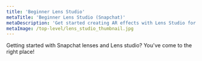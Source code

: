 ```yaml
---
title: 'Beginner Lens Studio'
metaTitle: 'Beginner Lens Studio (Snapchat)'
metaDescription: 'Get started creating AR effects with Lens Studio for Snapchat'
metaImage: /top-level/lens_studio_thumbnail.jpg
---
```


Getting started with Snapchat lenses and Lens studio? You've come to the right place!
